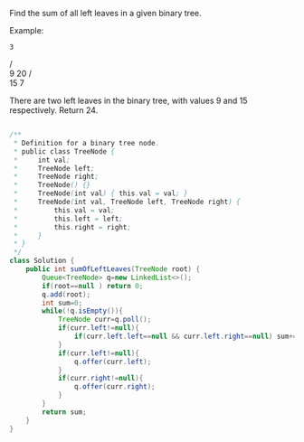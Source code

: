 Find the sum of all left leaves in a given binary tree.

Example:

    3
   / \
  9  20
    /  \
   15   7

There are two left leaves in the binary tree, with values 9 and 15 respectively. Return 24.


```java

/**
 * Definition for a binary tree node.
 * public class TreeNode {
 *     int val;
 *     TreeNode left;
 *     TreeNode right;
 *     TreeNode() {}
 *     TreeNode(int val) { this.val = val; }
 *     TreeNode(int val, TreeNode left, TreeNode right) {
 *         this.val = val;
 *         this.left = left;
 *         this.right = right;
 *     }
 * }
 */
class Solution {
    public int sumOfLeftLeaves(TreeNode root) {
        Queue<TreeNode> q=new LinkedList<>();
        if(root==null ) return 0;
        q.add(root);
        int sum=0;
        while(!q.isEmpty()){
            TreeNode curr=q.poll();
            if(curr.left!=null){
                if(curr.left.left==null && curr.left.right==null) sum+=curr.left.val;
            }
            if(curr.left!=null){
                q.offer(curr.left);
            } 
            if(curr.right!=null){
                q.offer(curr.right);
            }
        }
        return sum;
    }
}
```
